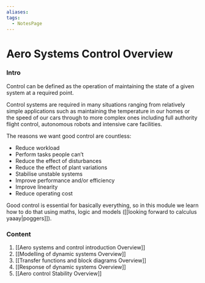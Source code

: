 ```yaml
---
aliases: 
tags:
  - NotesPage
---
```


# Aero Systems Control Overview

### Intro

Control can be defined as the operation of maintaining the state of a given system at a required point.

Control systems are required in many situations ranging from relatively simple applications such as maintaining the temperature in our homes or the speed of our cars through to more complex ones including full authority flight control, autonomous robots and intensive care facilities.

The reasons we want good control are countless:
- Reduce workload
- Perform tasks people can’t
- Reduce the effect of disturbances
- Reduce the effect of plant variations
- Stabilise unstable systems
- Improve performance and/or efficiency
- Improve linearity
- Reduce operating cost

Good control is essential for basically everything, so in this module we learn how to do that using maths, logic and models ([[looking forward to calculus yaaay|poggers]]).

### Content
1) [[Aero systems and control introduction Overview]]
2) [[Modelling of dynamic systems Overview]]
3) [[Transfer functions and block diagrams Overview]]
4) [[Response of dynamic systems Overview]]
5) [[Aero control Stability Overview]]

